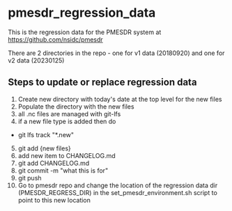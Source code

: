 # pmesdr_regression_data

This is the regression data for the PMESDR system at https://github.com/nsidc/pmesdr

There are 2 directories in the repo - one for v1 data (20180920) and one for v2 data (20230125)

## Steps to update or replace regression data

 1. Create new directory with today's date at the top level for the new files
 2. Populate the directory with the new files
 3. all .nc files are managed with git-lfs
 4. if a new file type is added then do
   - git lfs track "*.new"
 5. git add {new files}
 6. add new item to CHANGELOG.md
 7. git add CHANGELOG.md
 8. git commit -m "what this is for"
 9. git push
 10. Go to pmesdr repo and change the location of the regression data dir (PMESDR_REGRESS_DIR) in the set_pmesdr_environment.sh script to point to this new location